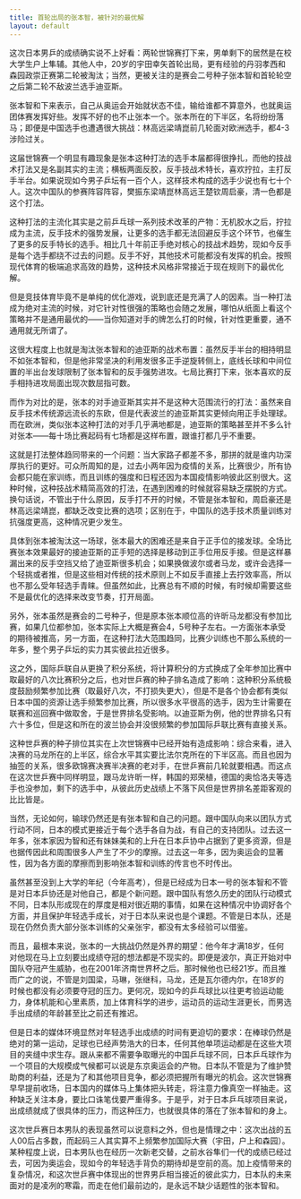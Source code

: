 ```yaml
---
title: 首轮出局的张本智，被针对的最优解
layout: default
---
```


这次日本男乒的成绩确实说不上好看：两轮世锦赛打下来，男单剩下的居然是在校大学生户上隼辅。其他人中，20岁的宇田幸矢首轮出局，更有经验的丹羽孝西和森园政崇正赛第二轮被淘汰；当然，更被关注的是赛会二号种子张本智和首轮轮空之后第二轮不敌波兰选手迪亚斯。

张本智和下来表示，自己从奥运会开始就状态不佳，输给谁都不算意外，也就奥运团体赛发挥好些。发挥不好的也不止张本一个。张本所在的下半区，名将纷纷落马；即便是中国选手也遭遇很大挑战：林高远梁靖崑前几轮面对欧洲选手，都4-3涉险过关。

这届世锦赛一个明显有趣现象是张本这种打法的选手本届都得很挣扎，而他的技战术打法又是名副其实的主流；横板两面反胶，反手技战术特长，喜欢拧拉，主打反手半台。如果说现如今男子乒坛有一百个人，这样技术构成的选手少说也有七十个人。这次中国队的参赛阵容阵容，樊振东梁靖崑林高远王楚钦周启豪，清一色都是这个打法。

这种打法的主流化其实是之前乒乓球一系列技术改革的产物：无机胶水之后，拧拉成为主流，反手技术的强势发展，让更多的选手都无法回避反手这个环节，也催生了更多的反手特长的选手。相比几十年前正手绝对核心的技战术趋势，现如今反手是每个选手都绕不过去的问题。反手不好，其他技术可能都没有发挥的机会。按照现代体育的极端追求高效的趋势，这种技术风格非常接近于现在规则下的最优化解。

但是竞技体育毕竟不是单纯的优化游戏，说到底还是充满了人的因素。当一种打法成为绝对主流的时候，对它针对性很强的策略也会随之发展，哪怕从纸面上看这个策略并不是通用最优的——当你知道对手的牌怎么打的时候，针对性更重要，通不通用就无所谓了。

这很大程度上也就是淘汰张本智和的迪亚斯的战术布置：虽然反手半台的相持明显不如张本智和，但是他非常坚决的利用发很多正手逆旋转侧上，底线长球和中间位置的半出台发球限制了张本智和的反手强势进攻。七局比赛打下来，张本喜欢的反手相持进攻局面出现次数屈指可数。

而作为对比的是，张本的对手迪亚斯其实并不是这种大范围流行的打法：虽然来自反手技术传统源远流长的东欧，但是代表波兰的迪亚斯其实更倾向用正手处理球。而在欧洲，类似张本这种打法的对手几乎满地都是，迪亚斯的策略甚至并不多么针对张本——每十场比赛起码有七场都是这样布置，跟谁打都几乎不重要。

这就是打法整体趋同带来的一个问题：当大家路子都差不多，那拼的就是谁内功深厚执行的更好。可众所周知的是，过去小两年因为疫情的关系，比赛很少，所有协会都只能在家训练，而且训练的强度和日程还因为本国疫情影响彼此区别很大。这种时候，这种技战术精简高效的打法，在遇到困难的时候就容易缺乏摆脱的方式。换句话说，不管出于什么原因，反手打不开的时候，不管是张本智和，周启豪还是林高远梁靖崑，都缺乏改变比赛的选项；区别在于，中国队的选手技术质量训练对抗强度更高，这种情况更少发生。

具体到张本被淘汰这一场球，张本最大的困难还是来自于正手位的接发球。全场比赛张本效果最好的接迪亚斯的正手短的选择是移动到正手位用反手接。但是这样暴漏出来的反手空挡又给了迪亚斯很多机会；如果换做波尔或者马龙，或许会选择一个轻挑或者推，但是这些相对传统的技术原则上不如反手直接上去拧效率高，所以也不那么受年轻选手青睐。但虽然如此，比赛总有不顺的时候，有时候却需要这些不是最优化的选择来改变节奏，打开局面。

另外，张本虽然是赛会的二号种子，但是原本张本顺位高的许昕马龙都没有参加比赛，如果几位都参加，张本实际上大概是赛会4，5号种子左右。一方面张本承受的期待被推高，另一方面，在这种打法大范围趋同，比赛少训练也不那么系统的一年多，整个男子乒坛的实力其实彼此拉近很多。

这之外，国际乒联自从更换了积分系统，将计算积分的方式换成了全年参加比赛中取最好的八次比赛积分之后，也对世乒赛的种子排名造成了影响：这种积分系统极度鼓励频繁参加比赛（取最好八次，不打损失更大），但是不是各个协会都有类似日本中国的资源让选手频繁参加比赛，所以很多水平很高的选手，因为生计需要在联赛和巡回赛中做取舍，于是世界排名受影响。以迪亚斯为例，他的世界排名只有六十多位，但是这和所在的波兰协会并没很频繁的参加国际乒联比赛有直接关系。

这种世乒赛的种子排位其实在上次世锦赛中已经开始有造成影响：综合来看，进入决赛的马龙所在的上半区，综合水平其实要比法尔克所在的下半区高。而且也因为抽签的关系，很多欧锦赛决赛半决赛的老对手，在世乒赛前几轮就要相遇。而这点在这次世乒赛中同样明显，跟马龙许昕一样，韩国的郑荣植，德国的奥恰洛夫等选手也没参加，剩下的选手中，从彼此历史战绩上不落下风但是世界排名差距客观的比比皆是。

当然，无论如何，输球仍然还是有张本智和自己的问题。跟中国队向来以团队方式行动不同，日本的模式更接近于每个选手各自为战，有自己的支持团队。过去这一年多，张本家因为智和还有妹妹美和的上升在日本乒协中占据到了更多资源，但是也据传因此和周围很多人产生了不少的摩擦。过去这一年多，因为奥运会的显著性，因为各方面的摩擦而到影响张本智和训练的传言也不时传出。

虽然甚至没到上大学的年纪（今年高考），但是已经成为日本一号的张本智和不管是对日本乒协还是对他自己，都是个新问题。跟中国队有悠久历史的团队行动模式不同，日本队形成现在的厚度是相对很近期的事情，如果在这种情况中协调好各个方面，并且保护年轻选手成长，对于日本队来说也是个课题。不管是日本队，还是现在仍然负责大部分张本训练的父亲张宇，都没有太多经验可以借鉴。

而且，最根本来说，张本的一大挑战仍然是外界的期望：他今年才满18岁，任何对他现在马上立刻要出成绩夺冠的想法都是不现实的。即便是波尔，真正开始对中国队夺冠产生威胁，也在2001年济南世界杯之后。那时候他也已经21岁。而且推而广之的说，不管是刘国梁，马琳，张继科，马龙，还是瓦尔德内尔，在18岁的时候也都没有必须要夺冠的压力。更何况，现如今的乒乓球比以往更考验运动能力，身体机能和心里素质，加上体育科学的进步，运动员的运动生涯更长，而男选手出成绩的年龄甚至比之前还有推迟。

但是日本的媒体环境显然对年轻选手出成绩的时间有更迫切的要求：在棒球仍然是绝对的第一运动，足球也已经声势浩大的日本，任何其他单项运动都是在这些大项目的夹缝中求生存。跟从来都不需要争取曝光的中国乒乓球不同，日本乒乓球作为一个项目的大规模成气候都可以说是东京奥运会的产物。日本队不管是为了维护赞助商的利益，还是为了和其他项目竞争，都必须把握所有曝光的机会。这次世锦赛早早提前收场，日本国内的媒体马上集体把头转走，将注意力像真空一样抽走。这种缺乏关注本身，要比口诛笔伐要严重得多。于是乎，对于日本乒乓球项目来说，出成绩就成了很具体的压力，而这种压力，也就很具体的落在了张本智和的身上。

这次世乒赛日本男队的表现虽然可以说意料之外，但也是情理之中：这次出战的五人00后占多数，而起码三人其实算不上频繁参加国际大赛（宇田，户上和森园）。某种程度上说，日本男队也在经历一次新老交替，之前水谷隼们一代的成绩已经过去，可因为奥运会，现如今的年轻选手背负的期待却是空前的高。加上疫情带来的复杂情况，和这次世乒赛中体现出的世界男乒相当接近的彼此实力，日本队的未来面对的是凌冽的寒霜，而走在他们最前边的，是永远不缺少话题性的张本智和。
